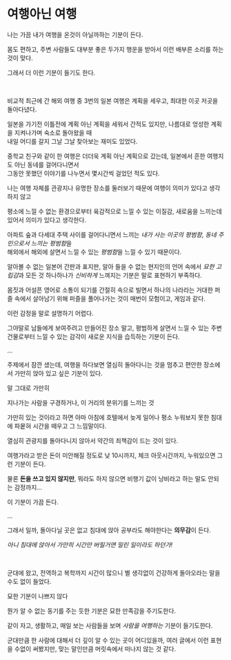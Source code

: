 # 여행아닌 여행

나는 가끔 내가 여행을 온것이 아닐까하는 기분이 든다.

몸도 편하고, 주변 사람들도 대부분 좋은 두가지 행운을 받아서 이런 배부른 소리를 하는 것이 맞다.

그래서 더 이런 기분이 들기도 한다.

<br>

비교적 최근에 간 해외 여행 중 3번의 일본 여행은 계획을 세우고, 최대한 이곳 저곳을 돌아다녔다.

일본을 가기전 이틀전에 계획 아닌 계획을 세워서 간적도 있지만, 나름대로 엉성한 계획을 지켜나가며 숙소로 돌아왔을 때<br>
내일 어디를 갈지 그날 그날 찾아보는 재미도 있었다.

중학교 친구와 같이 한 여행은 더더욱 계획 아닌 계획으로 갔는데, 일본에서 흔한 여행지도 아닌 동네를 걸어다니면서<br>
그동안 못했던 이야기를 나누면서 몇시간씩 걸었던 적도 있다.

나는 여행 자체를 관광지나 유명한 장소를 둘러보기 때문에 여행이 의미가 있다고 생각하지 않고

평소에 느낄 수 없는 환경으로부터 육감적으로 느낄 수 있는 이질감, 새로움을 느끼는데 있어서 의미가 있다고 생각한다.

아파트 숲과 다세대 주택 사이를 걸어다니면서 느끼는 *내가 사는 이곳의 평범함*, *동네 주민으로서 느끼는 평범함*을<br>
해외에서 해외에 살면서 느낄 수 있는 *평범함*을 느낄 수 있기 때문이다.

알아볼 수 없는 일본어 간판과 표지판, 알아 들을 수 없는 현지인의 언어 속에서 *묘한 고립감*과 모든 것 하나하나가 *신비하게* 느껴지는 기분은 말로 표현하기 부족하다.

몸짓과 어설픈 영어로 소통이 되기를 간절히 속으로 빌면서 하나의 나라라는 거대한 퍼즐 속에서 살아남기 위해 퍼즐을 풀어나가는 것이 매번이 모험이고, 게임과 같다.

이런 감정을 말로 설명하기 어렵다.

그야말로 남들에게 보여주려고 만들어진 장소 말고, 평범하게 살면서 느낄 수 있는 주변 건물로부터 느낄 수 있는 감각이 새로운 지식을 습득하는 기분이 든다.

...

주제에서 잠깐 샜는데, 여행을 하다보면 열심히 돌아다니는 것을 멈추고 편안한 장소에서 가만히 앉아 있고 싶은 기분이 있다.

말 그대로 가만히

지나가는 사람을 구경하거나, 이 거리의 분위기를 느끼는 것

가만히 있는 것이라고 하면 아마 아침에 호텔에서 늦게 일어나 평소 누워보지 못한 침대에 파뭍혀 시간을 떼우고 그 느낌말이다.

열심히 관광지를 돌아다니지 않아서 약간의 죄책감이 드는 것이 있다.

여행가라고 받은 돈이 미안해질 정도로 낮 10시까지, 체크 아웃시간까지, 누워있으면 그런 기분이 든다.

물론 **돈을 쓰고 있지 않지만**, 뭐라도 하지 않으면 비행기 값이 낭비라고 하는 말도 안되는 감정까지...

이 기분이 가끔 든다.

...

그래서 일까, 돌아다닐 곳은 없고 침대에 앉아 공부라도 해야한다는 **의무감**이 든다.

*아니 침대에 앉아서 가만히 시간만 버릴거면 밀린 일이라도 하던가!*

<br>

군대에 왔고, 전역하고 복학까지 시간이 많으니 별 생각없이 건강하게 돌아오라는 말을 수도 없이 들었다.

묘한 기분이 나쁘지 않다

뭔가 알 수 없는 동기를 주는 듯한 기분은 묘한 만족감을 주기도한다.

같이 자고, 생활하고, 매일 보는 사람들을 보며 *사람을 여행하는* 기분이 들기도한다.

군대만큼 한 사람에 대해서 더 깊이 알 수 있는 곳이 어디있을까, 여러 글에서 이런 표현을 수없이 써봤지만, 맞는 말인만큼 머릿속에서 떠나지 않는 것 같다.